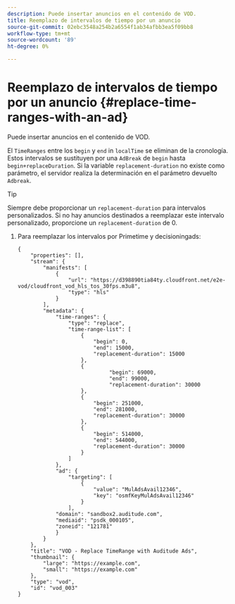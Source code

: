 ```yaml
---
description: Puede insertar anuncios en el contenido de VOD.
title: Reemplazo de intervalos de tiempo por un anuncio
source-git-commit: 02ebc3548a254b2a6554f1ab34afbb3ea5f09bb8
workflow-type: tm+mt
source-wordcount: '89'
ht-degree: 0%

---
```


# Reemplazo de intervalos de tiempo por un anuncio {#replace-time-ranges-with-an-ad}

Puede insertar anuncios en el contenido de VOD.

El `TimeRanges` entre los `begin` y `end` in `localTime` se eliminan de la cronología. Estos intervalos se sustituyen por una `AdBreak` de `begin` hasta `begin+replaceDuration`. Si la variable `replacement-duration` no existe como parámetro, el servidor realiza la determinación en el parámetro devuelto `Adbreak`.

>[!TIP]
>
>Siempre debe proporcionar un `replacement-duration` para intervalos personalizados. Si no hay anuncios destinados a reemplazar este intervalo personalizado, proporcione un `replacement-duration` de 0.

1. Para reemplazar los intervalos por Primetime y decisioningads:

   ```
   {   
       "properties": [],
       "stream": {
           "manifests": [
               {
                   "url": "https://d398890tia84ty.cloudfront.net/e2e-vod/cloudfront_vod_hls_tos_30fps.m3u8",
                   "type": "hls"
               }
           ],
           "metadata": {
               "time-ranges": {
                   "type": "replace",
                   "time-range-list": [
                       {
                           "begin": 0,
                           "end": 15000,
                           "replacement-duration": 15000
                       },
                       {
                                "begin": 69000,
                                "end": 99000,
                                "replacement-duration": 30000
                       },
                       {
                           "begin": 251000,
                           "end": 281000,
                           "replacement-duration": 30000
                       },
                       {
                           "begin": 514000,
                           "end": 544000,
                           "replacement-duration": 30000
                       }
                   ]
               },
               "ad": {
                   "targeting": [
                       {
                           "value": "MulAdsAvail12346",
                           "key": "osmfKeyMulAdsAvail12346"
                       }
                   ],
               "domain": "sandbox2.auditude.com",
               "mediaid": "psdk_000105",
               "zoneid": "121781"
               }     
           }
       },   
       "title": "VOD - Replace TimeRange with Auditude Ads",
       "thumbnail": {
           "large": "https://example.com",
           "small": "https://example.com"
       },
       "type": "vod",
       "id": "vod_003"
   }
   ```
